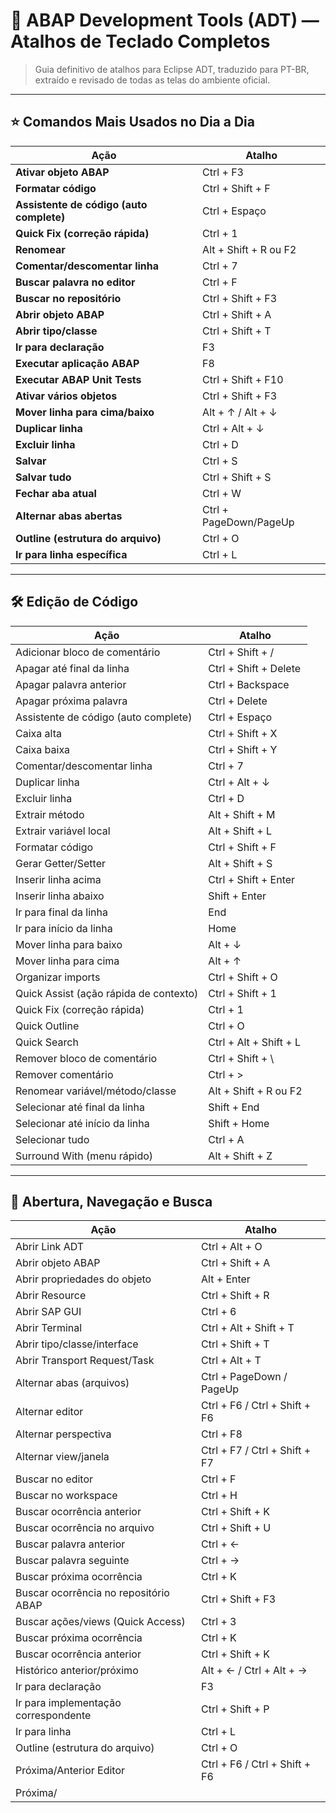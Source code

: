 # 🚀 ABAP Development Tools (ADT) — Atalhos de Teclado Completos

> Guia definitivo de atalhos para Eclipse ADT, traduzido para PT-BR, extraído e revisado de todas as telas do ambiente oficial.

---

## ⭐ Comandos Mais Usados no Dia a Dia

| Ação                                        | Atalho                     |
|----------------------------------------------|----------------------------|
| **Ativar objeto ABAP**                       | Ctrl + F3                  |
| **Formatar código**                          | Ctrl + Shift + F           |
| **Assistente de código (auto complete)**     | Ctrl + Espaço              |
| **Quick Fix (correção rápida)**              | Ctrl + 1                   |
| **Renomear**                                | Alt + Shift + R ou F2      |
| **Comentar/descomentar linha**               | Ctrl + 7                   |
| **Buscar palavra no editor**                 | Ctrl + F                   |
| **Buscar no repositório**                    | Ctrl + Shift + F3          |
| **Abrir objeto ABAP**                        | Ctrl + Shift + A           |
| **Abrir tipo/classe**                        | Ctrl + Shift + T           |
| **Ir para declaração**                       | F3                         |
| **Executar aplicação ABAP**                  | F8                         |
| **Executar ABAP Unit Tests**                 | Ctrl + Shift + F10         |
| **Ativar vários objetos**                    | Ctrl + Shift + F3          |
| **Mover linha para cima/baixo**              | Alt + ↑ / Alt + ↓          |
| **Duplicar linha**                           | Ctrl + Alt + ↓             |
| **Excluir linha**                            | Ctrl + D                   |
| **Salvar**                                   | Ctrl + S                   |
| **Salvar tudo**                              | Ctrl + Shift + S           |
| **Fechar aba atual**                         | Ctrl + W                   |
| **Alternar abas abertas**                    | Ctrl + PageDown/PageUp     |
| **Outline (estrutura do arquivo)**           | Ctrl + O                   |
| **Ir para linha específica**                 | Ctrl + L                   |

---

## 🛠️ Edição de Código

| Ação                                         | Atalho                      |
|-----------------------------------------------|-----------------------------|
| Adicionar bloco de comentário                 | Ctrl + Shift + /            |
| Apagar até final da linha                     | Ctrl + Shift + Delete       |
| Apagar palavra anterior                       | Ctrl + Backspace            |
| Apagar próxima palavra                        | Ctrl + Delete               |
| Assistente de código (auto complete)          | Ctrl + Espaço               |
| Caixa alta                                    | Ctrl + Shift + X            |
| Caixa baixa                                   | Ctrl + Shift + Y            |
| Comentar/descomentar linha                    | Ctrl + 7                    |
| Duplicar linha                                | Ctrl + Alt + ↓              |
| Excluir linha                                 | Ctrl + D                    |
| Extrair método                                | Alt + Shift + M             |
| Extrair variável local                        | Alt + Shift + L             |
| Formatar código                               | Ctrl + Shift + F            |
| Gerar Getter/Setter                           | Alt + Shift + S             |
| Inserir linha acima                           | Ctrl + Shift + Enter        |
| Inserir linha abaixo                          | Shift + Enter               |
| Ir para final da linha                        | End                         |
| Ir para início da linha                       | Home                        |
| Mover linha para baixo                        | Alt + ↓                     |
| Mover linha para cima                         | Alt + ↑                     |
| Organizar imports                             | Ctrl + Shift + O            |
| Quick Assist (ação rápida de contexto)        | Ctrl + Shift + 1            |
| Quick Fix (correção rápida)                   | Ctrl + 1                    |
| Quick Outline                                 | Ctrl + O                    |
| Quick Search                                  | Ctrl + Alt + Shift + L      |
| Remover bloco de comentário                   | Ctrl + Shift + \            |
| Remover comentário                            | Ctrl + >                    |
| Renomear variável/método/classe               | Alt + Shift + R ou F2       |
| Selecionar até final da linha                 | Shift + End                 |
| Selecionar até início da linha                | Shift + Home                |
| Selecionar tudo                               | Ctrl + A                    |
| Surround With (menu rápido)                   | Alt + Shift + Z             |

---

## 📂 Abertura, Navegação e Busca

| Ação                                              | Atalho                    |
|---------------------------------------------------|---------------------------|
| Abrir Link ADT                                    | Ctrl + Alt + O            |
| Abrir objeto ABAP                                 | Ctrl + Shift + A          |
| Abrir propriedades do objeto                      | Alt + Enter               |
| Abrir Resource                                    | Ctrl + Shift + R          |
| Abrir SAP GUI                                     | Ctrl + 6                  |
| Abrir Terminal                                    | Ctrl + Alt + Shift + T    |
| Abrir tipo/classe/interface                       | Ctrl + Shift + T          |
| Abrir Transport Request/Task                      | Ctrl + Alt + T            |
| Alternar abas (arquivos)                          | Ctrl + PageDown / PageUp  |
| Alternar editor                                   | Ctrl + F6 / Ctrl + Shift + F6 |
| Alternar perspectiva                              | Ctrl + F8                 |
| Alternar view/janela                              | Ctrl + F7 / Ctrl + Shift + F7 |
| Buscar no editor                                  | Ctrl + F                  |
| Buscar no workspace                               | Ctrl + H                  |
| Buscar ocorrência anterior                        | Ctrl + Shift + K          |
| Buscar ocorrência no arquivo                      | Ctrl + Shift + U          |
| Buscar palavra anterior                           | Ctrl + ←                  |
| Buscar palavra seguinte                           | Ctrl + →                  |
| Buscar próxima ocorrência                         | Ctrl + K                  |
| Buscar ocorrência no repositório ABAP             | Ctrl + Shift + F3         |
| Buscar ações/views (Quick Access)                 | Ctrl + 3                  |
| Buscar próxima ocorrência                         | Ctrl + K                  |
| Buscar ocorrência anterior                        | Ctrl + Shift + K          |
| Histórico anterior/próximo                        | Alt + ← / Ctrl + Alt + →  |
| Ir para declaração                                | F3                        |
| Ir para implementação correspondente              | Ctrl + Shift + P          |
| Ir para linha                                     | Ctrl + L                  |
| Outline (estrutura do arquivo)                    | Ctrl + O                  |
| Próxima/Anterior Editor                           | Ctrl + F6 / Ctrl + Shift + F6 |
| Próxima/
